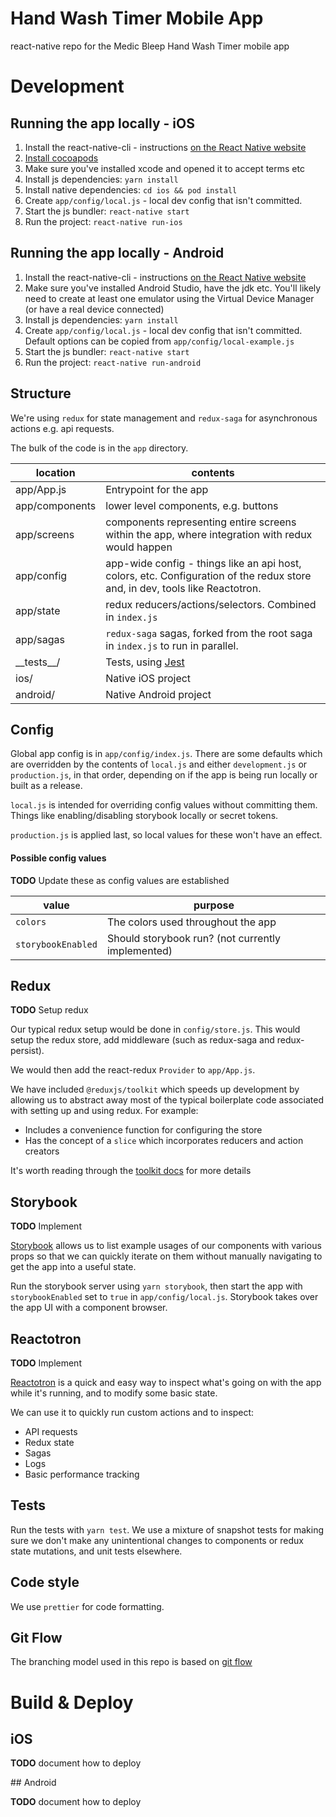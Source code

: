 # Hand Wash Timer Mobile App

react-native repo for the Medic Bleep Hand Wash Timer mobile app

# Development

## Running the app locally - iOS

1. Install the react-native-cli - instructions [on the React Native website](https://facebook.github.io/react-native/docs/getting-started)
2. [Install cocoapods](https://guides.cocoapods.org/using/getting-started.html)
3. Make sure you've installed xcode and opened it to accept terms etc
4. Install js dependencies: `yarn install`
5. Install native dependencies: `cd ios && pod install`
5. Create `app/config/local.js` - local dev config that isn't committed.
6. Start the js bundler: `react-native start`
7. Run the project: `react-native run-ios`

## Running the app locally - Android

1. Install the react-native-cli - instructions [on the React Native website](https://facebook.github.io/react-native/docs/getting-started)
2. Make sure you've installed Android Studio, have the jdk etc. You'll likely need to create at least one emulator using the Virtual Device Manager (or have a real device connected)
3. Install js dependencies: `yarn install`
4. Create `app/config/local.js` - local dev config that isn't committed. Default options can be copied from `app/config/local-example.js`
5. Start the js bundler: `react-native start`
6. Run the project: `react-native run-android`

## Structure

We're using `redux` for state management and `redux-saga` for asynchronous actions e.g. api requests.

The bulk of the code is in the `app` directory.

| location       | contents                                                                                                               |
| -------------- | ---------------------------------------------------------------------------------------------------------------------- |
| app/App.js     | Entrypoint for the app                                                                                                 |
| app/components | lower level components, e.g. buttons                                                                                   |
| app/screens    | components representing entire screens within the app, where integration with redux would happen                       |
| app/config     | app-wide config - things like an api host, colors, etc. Configuration of the redux store and, in dev, tools like Reactotron. |
| app/state      | redux reducers/actions/selectors. Combined in `index.js`                                                               |
| app/sagas      | `redux-saga` sagas, forked from the root saga in `index.js` to run in parallel.                                        |
| \_\_tests\_\_/ | Tests, using [Jest](https://jestjs.io/)                                                                                |
| ios/           | Native iOS project
| android/       | Native Android project

## Config

Global app config is in `app/config/index.js`. There are some defaults which are overridden by the contents of `local.js` and either `development.js` or `production.js`, in that order, depending on if the app is being run locally or built as a release.

`local.js` is intended for overriding config values without committing them. Things like enabling/disabling storybook locally or secret tokens.

`production.js` is applied last, so local values for these won't have an effect.

#### Possible config values

**TODO** Update these as config values are established

| value              | purpose                                                                |
| ------------------ | ---------------------------------------------------------------------- |
| `colors`           | The colors used throughout the app
| `storybookEnabled` | Should storybook run? (not currently implemented)

## Redux

**TODO** Setup redux

Our typical redux setup would be done in `config/store.js`. This would setup the redux store, add middleware (such as redux-saga and redux-persist).

We would then add the react-redux `Provider` to `app/App.js`.

We have included `@reduxjs/toolkit` which speeds up development by allowing us to abstract away most of the typical boilerplate code associated with setting up and using redux. For example:
- Includes a convenience function for configuring the store
- Has the concept of a `slice` which incorporates reducers and action creators

It's worth reading through the [toolkit docs](https://redux-toolkit.js.org/) for more details

## Storybook

**TODO** Implement

[Storybook](https://storybook.js.org/) allows us to list example usages of our components with various props so that we can quickly iterate on them without manually navigating to get the app into a useful state.

Run the storybook server using `yarn storybook`, then start the app with `storybookEnabled` set to `true` in `app/config/local.js`. Storybook takes over the app UI with a component browser.

## Reactotron

**TODO** Implement

[Reactotron](https://github.com/infinitered/reactotron/) is a quick and easy way to inspect what's going on with the app while it's running, and to modify some basic state.

We can use it to quickly run custom actions and to inspect:

- API requests
- Redux state
- Sagas
- Logs
- Basic performance tracking

## Tests

Run the tests with `yarn test`. We use a mixture of snapshot tests for making sure we don't make any unintentional changes to components or redux state mutations, and unit tests elsewhere.

## Code style

We use `prettier` for code formatting.

## Git Flow

The branching model used in this repo is based on [git
flow](https://nvie.com/posts/a-successful-git-branching-model/)

# Build & Deploy

## iOS

**TODO** document how to deploy

## Android

**TODO** document how to deploy
